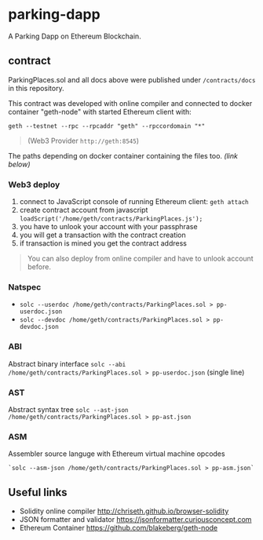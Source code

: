 # parking-dapp
A Parking Dapp on Ethereum Blockchain.

## contract 
ParkingPlaces.sol and all docs above were published under `/contracts/docs` in this repository.

This contract was developed with online compiler and connected to docker container "geth-node" with started Ethereum client with:

`geth --testnet --rpc --rpcaddr "geth" --rpccordomain "*"`

> (Web3 Provider `http://geth:8545`)

The paths depending on docker container containing the files too. *(link below)*

### Web3 deploy

1. connect to JavaScript console of running Ethereum client: `geth attach`
2. create contract account from javascript `loadScript('/home/geth/contracts/ParkingPlaces.js');`
3. you have to unlook your account with your passphrase
4. you will get a transaction with the contract creation
5. if transaction is mined you get the contract address

> You can also deploy from online compiler and have to unlook account before.

### Natspec 

- `solc --userdoc /home/geth/contracts/ParkingPlaces.sol > pp-userdoc.json`
- `solc --devdoc /home/geth/contracts/ParkingPlaces.sol > pp-devdoc.json`

### ABI
Abstract binary interface `solc --abi /home/geth/contracts/ParkingPlaces.sol > pp-userdoc.json` (single line)

### AST
Abstract syntax tree `solc --ast-json /home/geth/contracts/ParkingPlaces.sol > pp-ast.json`

### ASM
Assembler source languge with Ethereum virtual machine opcodes

	`solc --asm-json /home/geth/contracts/ParkingPlaces.sol > pp-asm.json`

## Useful links
- Solidity online compiler <http://chriseth.github.io/browser-solidity>
- JSON formatter and validator <https://jsonformatter.curiousconcept.com>
- Ethereum Container <https://github.com/blakeberg/geth-node>